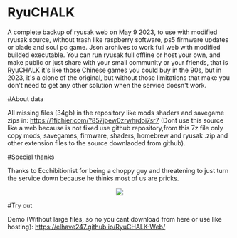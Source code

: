 # RyuCHALK

A complete backup of ryusak web on May 9 2023, to use with modified ryusak source, without trash like raspberry software, ps5 firmware updates or blade and soul pc game. Json archives to work full web with modified builded executable. You can run ryusak full offline or host your own, and make public or just share with your small community or your friends, that is RyuCHALK it's like those Chinese games you could buy in the 90s, but in 2023, it's a clone of the original, but without those limitations that make you don't need to get any other solution when the service doesn't work.

#About data

All missing files (34gb) in the repository like mods shaders and savegame zips in: https://1fichier.com/?857jbew0zrwhrdoi7sr7 (Dont use this source like a web because is not fixed use github repository,from this 7z file only copy mods, savegames, firmware, shaders, homebrew and ryusak .zip and other extension files to the source downlaoded from github).

#Special thanks

Thanks to Ecchibitionist for being a choppy guy and threatening to just turn the service down because he thinks most of us are pricks.
<p align="center">
  <img src="https://imgur.com/a/VwbUQVu" />
</p>

#Try out

Demo (Without large files, so no you cant download from here or use like hosting):
https://elhave247.github.io/RyuCHALK-Web/
